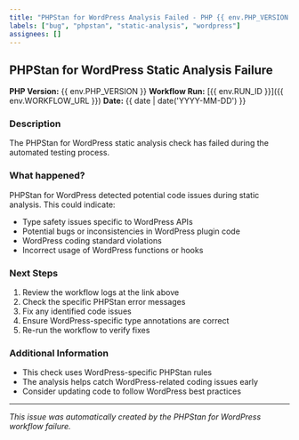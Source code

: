 ```yaml
---
title: "PHPStan for WordPress Analysis Failed - PHP {{ env.PHP_VERSION }}"
labels: ["bug", "phpstan", "static-analysis", "wordpress"]
assignees: []
---
```


## PHPStan for WordPress Static Analysis Failure

**PHP Version:** {{ env.PHP_VERSION }}
**Workflow Run:** [{{ env.RUN_ID }}]({{ env.WORKFLOW_URL }})
**Date:** {{ date | date('YYYY-MM-DD') }}

### Description
The PHPStan for WordPress static analysis check has failed during the automated testing process.

### What happened?
PHPStan for WordPress detected potential code issues during static analysis. This could indicate:

- Type safety issues specific to WordPress APIs
- Potential bugs or inconsistencies in WordPress plugin code
- WordPress coding standard violations
- Incorrect usage of WordPress functions or hooks

### Next Steps
1. Review the workflow logs at the link above
2. Check the specific PHPStan error messages
3. Fix any identified code issues
4. Ensure WordPress-specific type annotations are correct
5. Re-run the workflow to verify fixes

### Additional Information
- This check uses WordPress-specific PHPStan rules
- The analysis helps catch WordPress-related coding issues early
- Consider updating code to follow WordPress best practices

---
*This issue was automatically created by the PHPStan for WordPress workflow failure.*
